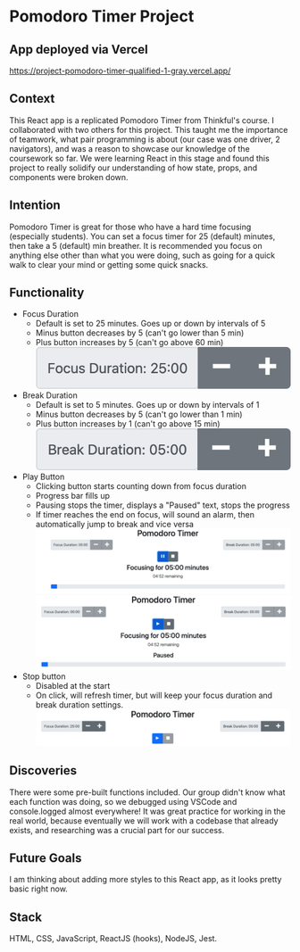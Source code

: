# Pomodoro Timer Project

## App deployed via Vercel

https://project-pomodoro-timer-qualified-1-gray.vercel.app/

## Context

This React app is a replicated Pomodoro Timer from Thinkful's course. I collaborated with two others for this project. This taught me the importance of teamwork, what pair programming is about (our case was one driver, 2 navigators), and was a reason to showcase our knowledge of the coursework so far. We were learning React in this stage and found this project to really solidify our understanding of how state, props, and components were broken down.

## Intention

Pomodoro Timer is great for those who have a hard time focusing (especially students). You can set a focus timer for 25 (default) minutes, then take a 5 (default) min breather. It is recommended you focus on anything else other than what you were doing, such as going for a quick walk to clear your mind or getting some quick snacks.

## Functionality

- Focus Duration
  - Default is set to 25 minutes. Goes up or down by intervals of 5
  - Minus button decreases by 5 (can't go lower than 5 min)
  - Plus button increases by 5 (can't go above 60 min)
    ![Focus Duration Image](/public/imgs/focus.png?raw=true 'Focus Duration')
- Break Duration
  - Default is set to 5 minutes. Goes up or down by intervals of 1
  - Minus button decreases by 5 (can't go lower than 1 min)
  - Plus button increases by 1 (can't go above 15 min)
    ![Break Duration Image](/public/imgs/break.png?raw=true 'Break Duration')
- Play Button
  - Clicking button starts counting down from focus duration
  - Progress bar fills up
  - Pausing stops the timer, displays a "Paused" text, stops the progress
  - If timer reaches the end on focus, will sound an alarm, then automatically jump to break and vice versa
    ![Play Button Press](/public/imgs/play.png?raw=true 'Play Button')
    ![Paused](/public/imgs/paused.png?raw=true 'Paused')
- Stop button
  - Disabled at the start
  - On click, will refresh timer, but will keep your focus duration and break duration settings.
    ![Stop Button Press](/public/imgs/stop.png?raw=true 'Stop Button')

## Discoveries

There were some pre-built functions included. Our group didn't know what each function was doing, so we debugged using VSCode and console.logged almost everywhere! It was great practice for working in the real world, because eventually we will work with a codebase that already exists, and researching was a crucial part for our success.

## Future Goals

I am thinking about adding more styles to this React app, as it looks pretty basic right now.

## Stack

HTML, CSS, JavaScript, ReactJS (hooks), NodeJS, Jest.
